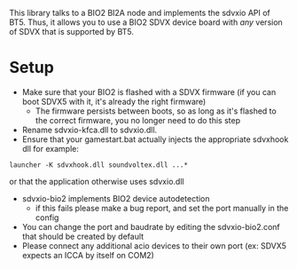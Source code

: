 This library talks to a BIO2 BI2A node and implements the sdvxio API of BT5. Thus, it allows you to
use a BIO2 SDVX device board with *any* version of SDVX that is supported by BT5.

# Setup

- Make sure that your BIO2 is flashed with a SDVX firmware (if you can boot SDVX5 with it, it's
  already the right firmware)
  - The firmware persists between boots, so as long as it's flashed to the correct firmware, you no
    longer need to do this step
- Rename sdvxio-kfca.dll to sdvxio.dll.
- Ensure that your gamestart.bat actually injects the appropriate sdvxhook dll for example:

```
launcher -K sdvxhook.dll soundvoltex.dll ...*
```

or that the application otherwise uses sdvxio.dll

- sdvxio-bio2 implements BIO2 device autodetection
  - if this fails please make a bug report, and set the port manually in the config
- You can change the port and baudrate by editing the sdvxio-bio2.conf that should be created by
  default
- Please connect any additional acio devices to their own port (ex: SDVX5 expects an ICCA by itself
  on COM2)
